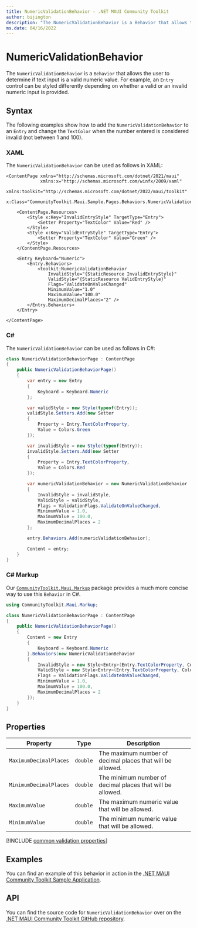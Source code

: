 ```yaml
---
title: NumericValidationBehavior - .NET MAUI Community Toolkit
author: bijington
description: "The NumericValidationBehavior is a Behavior that allows the user to determine if text input is a valid numeric value."
ms.date: 04/16/2022
---
```


# NumericValidationBehavior

The `NumericValidationBehavior` is a `Behavior` that allows the user to determine if text input is a valid numeric value. For example, an `Entry` control can be styled differently depending on whether a valid or an invalid numeric input is provided.

## Syntax

The following examples show how to add the `NumericValidationBehavior` to an `Entry` and change the `TextColor` when the number entered is considered invalid (not between 1 and 100).

### XAML

The `NumericValidationBehavior` can be used as follows in XAML:

```xaml
<ContentPage xmlns="http://schemas.microsoft.com/dotnet/2021/maui"
             xmlns:x="http://schemas.microsoft.com/winfx/2009/xaml"
             xmlns:toolkit="http://schemas.microsoft.com/dotnet/2022/maui/toolkit"
             x:Class="CommunityToolkit.Maui.Sample.Pages.Behaviors.NumericValidationBehaviorPage">

    <ContentPage.Resources>
        <Style x:Key="InvalidEntryStyle" TargetType="Entry">
            <Setter Property="TextColor" Value="Red" />
        </Style>
        <Style x:Key="ValidEntryStyle" TargetType="Entry">
            <Setter Property="TextColor" Value="Green" />
        </Style>
    </ContentPage.Resources>

    <Entry Keyboard="Numeric">
        <Entry.Behaviors>
            <toolkit:NumericValidationBehavior 
                InvalidStyle="{StaticResource InvalidEntryStyle}"
                ValidStyle="{StaticResource ValidEntryStyle}"
                Flags="ValidateOnValueChanged"
                MinimumValue="1.0"
                MaximumValue="100.0"
                MaximumDecimalPlaces="2" />
        </Entry.Behaviors>
    </Entry>

</ContentPage>
```

### C#

The `NumericValidationBehavior` can be used as follows in C#:

```csharp
class NumericValidationBehaviorPage : ContentPage
{
    public NumericValidationBehaviorPage()
    {
        var entry = new Entry
        {
            Keyboard = Keyboard.Numeric
        };

        var validStyle = new Style(typeof(Entry));
        validStyle.Setters.Add(new Setter
        {
            Property = Entry.TextColorProperty,
            Value = Colors.Green
        });

        var invalidStyle = new Style(typeof(Entry));
        invalidStyle.Setters.Add(new Setter
        {
            Property = Entry.TextColorProperty,
            Value = Colors.Red
        });

        var numericValidationBehavior = new NumericValidationBehavior
        {
            InvalidStyle = invalidStyle,
            ValidStyle = validStyle,
            Flags = ValidationFlags.ValidateOnValueChanged,
            MinimumValue = 1.0,
            MaximumValue = 100.0,
            MaximumDecimalPlaces = 2
        };

        entry.Behaviors.Add(numericValidationBehavior);

        Content = entry;
    }
}
```

### C# Markup

Our [`CommunityToolkit.Maui.Markup`](../markup/markup.md) package provides a much more concise way to use this `Behavior` in C#.

```csharp
using CommunityToolkit.Maui.Markup;

class NumericValidationBehaviorPage : ContentPage
{
    public NumericValidationBehaviorPage()
    {
        Content = new Entry
        {
            Keyboard = Keyboard.Numeric
        }.Behaviors(new NumericValidationBehavior
        {
            InvalidStyle = new Style<Entry>(Entry.TextColorProperty, Colors.Red),
            ValidStyle = new Style<Entry>(Entry.TextColorProperty, Colors.Green),
            Flags = ValidationFlags.ValidateOnValueChanged,
            MinimumValue = 1.0,
            MaximumValue = 100.0,
            MaximumDecimalPlaces = 2
        });
    }
}
```

## Properties

|Property  |Type  |Description  |
|---------|---------|---------|
| `MaximumDecimalPlaces` | `double` | The maximum number of decimal places that will be allowed. |
| `MinimumDecimalPlaces` | `double` | The minimum number of decimal places that will be allowed. |
| `MaximumValue` | `double` | The maximum numeric value that will be allowed. |
| `MinimumValue` | `double` | The minimum numeric value that will be allowed. |

[!INCLUDE [common validation properties](../includes/validation-behavior.md)]

## Examples

You can find an example of this behavior in action in the [.NET MAUI Community Toolkit Sample Application](https://github.com/CommunityToolkit/Maui/blob/main/samples/CommunityToolkit.Maui.Sample/Pages/Behaviors/NumericValidationBehaviorPage.xaml).

## API

You can find the source code for `NumericValidationBehavior` over on the [.NET MAUI Community Toolkit GitHub repository](https://github.com/CommunityToolkit/Maui/blob/main/src/CommunityToolkit.Maui/Behaviors/Validators/NumericValidationBehavior.shared.cs).